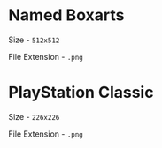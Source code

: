 # Named Boxarts

Size - `512x512`

File Extension - `.png`

# PlayStation Classic

Size - `226x226`

File Extension - `.png`